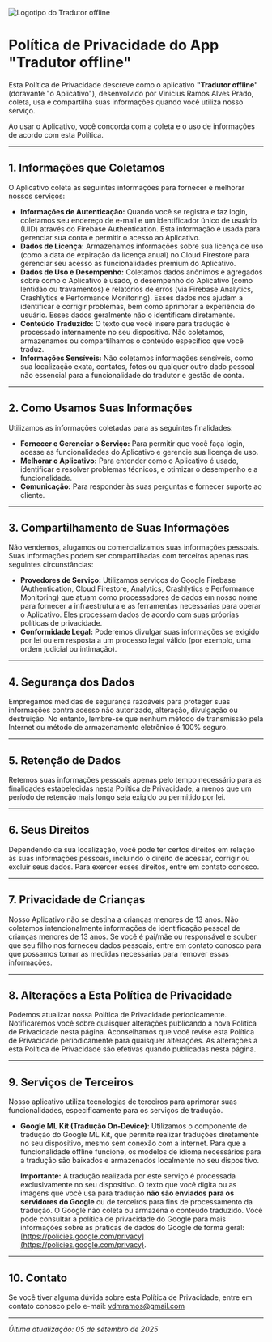 ![Logotipo do Tradutor offline](logo.png)

# Política de Privacidade do App "Tradutor offline"

Esta Política de Privacidade descreve como o aplicativo **"Tradutor offline"** (doravante "o Aplicativo"), desenvolvido por Vinicius Ramos Alves Prado, coleta, usa e compartilha suas informações quando você utiliza nosso serviço.

Ao usar o Aplicativo, você concorda com a coleta e o uso de informações de acordo com esta Política.

---

## 1. Informações que Coletamos

O Aplicativo coleta as seguintes informações para fornecer e melhorar nossos serviços:

- **Informações de Autenticação:** Quando você se registra e faz login, coletamos seu endereço de e-mail e um identificador único de usuário (UID) através do Firebase Authentication. Esta informação é usada para gerenciar sua conta e permitir o acesso ao Aplicativo.
- **Dados de Licença:** Armazenamos informações sobre sua licença de uso (como a data de expiração da licença anual) no Cloud Firestore para gerenciar seu acesso às funcionalidades premium do Aplicativo.
- **Dados de Uso e Desempenho:** Coletamos dados anônimos e agregados sobre como o Aplicativo é usado, o desempenho do Aplicativo (como lentidão ou travamentos) e relatórios de erros (via Firebase Analytics, Crashlytics e Performance Monitoring). Esses dados nos ajudam a identificar e corrigir problemas, bem como aprimorar a experiência do usuário. Esses dados geralmente não o identificam diretamente.
- **Conteúdo Traduzido:** O texto que você insere para tradução é processado internamente no seu dispositivo. Não coletamos, armazenamos ou compartilhamos o conteúdo específico que você traduz.
- **Informações Sensíveis:** Não coletamos informações sensíveis, como sua localização exata, contatos, fotos ou qualquer outro dado pessoal não essencial para a funcionalidade do tradutor e gestão de conta.

---

## 2. Como Usamos Suas Informações

Utilizamos as informações coletadas para as seguintes finalidades:

- **Fornecer e Gerenciar o Serviço:** Para permitir que você faça login, acesse as funcionalidades do Aplicativo e gerencie sua licença de uso.
- **Melhorar o Aplicativo:** Para entender como o Aplicativo é usado, identificar e resolver problemas técnicos, e otimizar o desempenho e a funcionalidade.
- **Comunicação:** Para responder às suas perguntas e fornecer suporte ao cliente.

---

## 3. Compartilhamento de Suas Informações

Não vendemos, alugamos ou comercializamos suas informações pessoais. Suas informações podem ser compartilhadas com terceiros apenas nas seguintes circunstâncias:

- **Provedores de Serviço:** Utilizamos serviços do Google Firebase (Authentication, Cloud Firestore, Analytics, Crashlytics e Performance Monitoring) que atuam como processadores de dados em nosso nome para fornecer a infraestrutura e as ferramentas necessárias para operar o Aplicativo. Eles processam dados de acordo com suas próprias políticas de privacidade.
- **Conformidade Legal:** Poderemos divulgar suas informações se exigido por lei ou em resposta a um processo legal válido (por exemplo, uma ordem judicial ou intimação).

---

## 4. Segurança dos Dados

Empregamos medidas de segurança razoáveis para proteger suas informações contra acesso não autorizado, alteração, divulgação ou destruição. No entanto, lembre-se que nenhum método de transmissão pela Internet ou método de armazenamento eletrônico é 100% seguro.

---

## 5. Retenção de Dados

Retemos suas informações pessoais apenas pelo tempo necessário para as finalidades estabelecidas nesta Política de Privacidade, a menos que um período de retenção mais longo seja exigido ou permitido por lei.

---

## 6. Seus Direitos

Dependendo da sua localização, você pode ter certos direitos em relação às suas informações pessoais, incluindo o direito de acessar, corrigir ou excluir seus dados. Para exercer esses direitos, entre em contato conosco.

---

## 7. Privacidade de Crianças

Nosso Aplicativo não se destina a crianças menores de 13 anos. Não coletamos intencionalmente informações de identificação pessoal de crianças menores de 13 anos. Se você é pai/mãe ou responsável e souber que seu filho nos forneceu dados pessoais, entre em contato conosco para que possamos tomar as medidas necessárias para remover essas informações.

---

## 8. Alterações a Esta Política de Privacidade

Podemos atualizar nossa Política de Privacidade periodicamente. Notificaremos você sobre quaisquer alterações publicando a nova Política de Privacidade nesta página. Aconselhamos que você revise esta Política de Privacidade periodicamente para quaisquer alterações. As alterações a esta Política de Privacidade são efetivas quando publicadas nesta página.

---

## 9. Serviços de Terceiros

Nosso aplicativo utiliza tecnologias de terceiros para aprimorar suas funcionalidades, especificamente para os serviços de tradução.

* **Google ML Kit (Tradução On-Device):**
    Utilizamos o componente de tradução do Google ML Kit, que permite realizar traduções diretamente no seu dispositivo, mesmo sem conexão com a internet. Para que a funcionalidade offline funcione, os modelos de idioma necessários para a tradução são baixados e armazenados localmente no seu dispositivo.

    **Importante:** A tradução realizada por este serviço é processada exclusivamente no seu dispositivo. O texto que você digita ou as imagens que você usa para tradução **não são enviados para os servidores do Google** ou de terceiros para fins de processamento da tradução. O Google não coleta ou armazena o conteúdo traduzido. Você pode consultar a política de privacidade do Google para mais informações sobre as práticas de dados do Google de forma geral: [https://policies.google.com/privacy](https://policies.google.com/privacy).


---

## 10. Contato

Se você tiver alguma dúvida sobre esta Política de Privacidade, entre em contato conosco pelo e-mail: vdmramos@gmail.com

---

*Última atualização: 05 de setembro de 2025*
